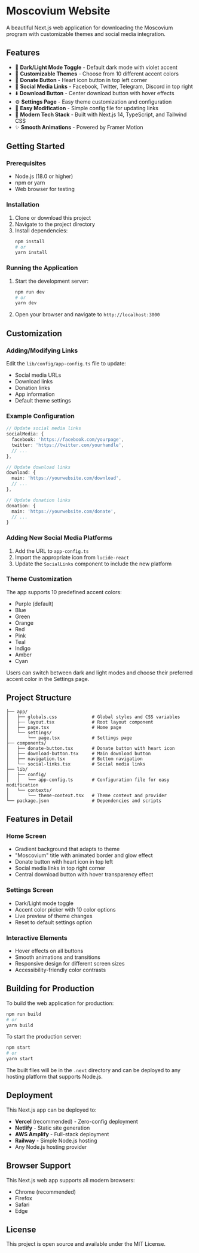 # Moscovium Website

A beautiful Next.js web application for downloading the Moscovium program with customizable themes and social media integration.

## Features

- 🌙 **Dark/Light Mode Toggle** - Default dark mode with violet accent
- 🎨 **Customizable Themes** - Choose from 10 different accent colors
- 💜 **Donate Button** - Heart icon button in top left corner
- 📱 **Social Media Links** - Facebook, Twitter, Telegram, Discord in top right
- ⬇️ **Download Button** - Center download button with hover effects
- ⚙️ **Settings Page** - Easy theme customization and configuration
- 🔧 **Easy Modification** - Simple config file for updating links
- 🚀 **Modern Tech Stack** - Built with Next.js 14, TypeScript, and Tailwind CSS
- ✨ **Smooth Animations** - Powered by Framer Motion

## Getting Started

### Prerequisites

- Node.js (18.0 or higher)
- npm or yarn
- Web browser for testing

### Installation

1. Clone or download this project
2. Navigate to the project directory
3. Install dependencies:
   ```bash
   npm install
   # or
   yarn install
   ```

### Running the Application

1. Start the development server:
   ```bash
   npm run dev
   # or
   yarn dev
   ```

2. Open your browser and navigate to `http://localhost:3000`

## Customization

### Adding/Modifying Links

Edit the `lib/config/app-config.ts` file to update:

- Social media URLs
- Download links
- Donation links
- App information
- Default theme settings

### Example Configuration

```typescript
// Update social media links
socialMedia: {
  facebook: 'https://facebook.com/yourpage',
  twitter: 'https://twitter.com/yourhandle',
  // ...
},

// Update download links
download: {
  main: 'https://yourwebsite.com/download',
  // ...
},

// Update donation links
donation: {
  main: 'https://yourwebsite.com/donate',
  // ...
}
```

### Adding New Social Media Platforms

1. Add the URL to `app-config.ts`
2. Import the appropriate icon from `lucide-react`
3. Update the `SocialLinks` component to include the new platform

### Theme Customization

The app supports 10 predefined accent colors:
- Purple (default)
- Blue
- Green
- Orange
- Red
- Pink
- Teal
- Indigo
- Amber
- Cyan

Users can switch between dark and light modes and choose their preferred accent color in the Settings page.

## Project Structure

```
├── app/
│   ├── globals.css             # Global styles and CSS variables
│   ├── layout.tsx              # Root layout component
│   ├── page.tsx                # Home page
│   └── settings/
│       └── page.tsx            # Settings page
├── components/
│   ├── donate-button.tsx       # Donate button with heart icon
│   ├── download-button.tsx     # Main download button
│   ├── navigation.tsx          # Bottom navigation
│   └── social-links.tsx        # Social media links
├── lib/
│   ├── config/
│   │   └── app-config.ts       # Configuration file for easy modification
│   └── contexts/
│       └── theme-context.tsx   # Theme context and provider
└── package.json                # Dependencies and scripts
```

## Features in Detail

### Home Screen
- Gradient background that adapts to theme
- "Moscovium" title with animated border and glow effect
- Donate button with heart icon in top left
- Social media links in top right corner
- Central download button with hover transparency effect

### Settings Screen
- Dark/Light mode toggle
- Accent color picker with 10 color options
- Live preview of theme changes
- Reset to default settings option

### Interactive Elements
- Hover effects on all buttons
- Smooth animations and transitions
- Responsive design for different screen sizes
- Accessibility-friendly color contrasts

## Building for Production

To build the web application for production:

```bash
npm run build
# or
yarn build
```

To start the production server:

```bash
npm start
# or
yarn start
```

The built files will be in the `.next` directory and can be deployed to any hosting platform that supports Node.js.

## Deployment

This Next.js app can be deployed to:
- **Vercel** (recommended) - Zero-config deployment
- **Netlify** - Static site generation
- **AWS Amplify** - Full-stack deployment
- **Railway** - Simple Node.js hosting
- Any Node.js hosting provider

## Browser Support

This Next.js web app supports all modern browsers:
- Chrome (recommended)
- Firefox
- Safari
- Edge

## License

This project is open source and available under the MIT License.
